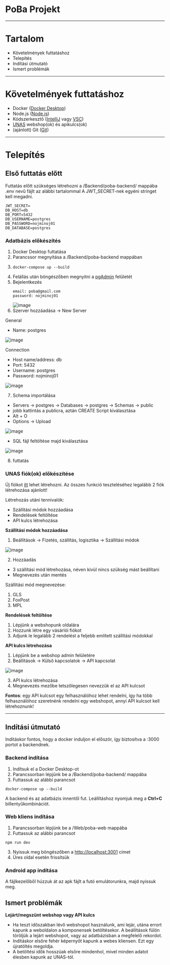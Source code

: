 # **PoBa Projekt**
*** 

# Tartalom

* Követelmények futtatáshoz
* Telepítés
* Indítási útmutató
* Ismert problémák

***
# Követelmények futtatáshoz

* Docker ([Docker Desktop](https://www.docker.com/products/docker-desktop/))
* Node.js ([Node.js](https://nodejs.org/en))
* Kódszerkesztő ([IntelliJ](https://www.jetbrains.com/idea/) vagy [VSC](https://code.visualstudio.com))
* [UNAS](https://unas.hu/belepes) webshop(ok) és apikulcs(ok)
* (ajánlott) Git ([Git](https://git-scm.com/downloads))

***
# Telepítés

## Első futtatás előtt
Futtatás előtt szükséges létrehozni a /Backend/poba-backend/ mappába .env nevű fájlt az alábbi tartalommal
A JWT_SECRET-nek egyéni stringet kell megadni. 
```
JWT_SECRET=
DB_HOST=db
DB_PORT=5432
DB_USERNAME=postgres
DB_PASSWORD=nojminoj01
DB_DATABASE=postgres
```

### Adatbázis előkészítés
1. Docker Desktop futtatása
2. Parancssor megnyitása a /Backend/poba-backend mappában
3. ```
   docker-compose up --build
   ```
4. Felállás után böngészőben megnyitni a [pgAdmin](http://localhost:5050) felületét
5. Bejelentkezés
   ```
   email: poba@gmail.com
   password: nojminoj01
   ```
   ![image](https://github.com/AelinGalathyn/PoBa/assets/70639095/26406ef4-2e2d-4ade-a163-305849d28bbd)
6. Szerver hozzáadása
   -> New Server

General
   
* Name: postgres

![image](https://github.com/AelinGalathyn/PoBa/assets/70639095/42faecc1-e2aa-4239-8066-e6e5c9d87287)

Connection
	
* Host name/address: db
* Port: 5432
* Username: postgres
* Password: nojminoj01
	
![image](https://github.com/AelinGalathyn/PoBa/assets/70639095/3f32e613-f1d4-4c05-911a-49a68155165b)

7. Schema importálása

* Servers -> postgres -> Databases -> postgres -> Schemas -> public
* jobb kattintás a publicra, aztán CREATE Script kiválasztása
* Alt + O
* Options -> Upload

![image](https://github.com/AelinGalathyn/PoBa/assets/70639095/fb378b0e-c483-4d2e-915d-88e4b7bbed95)

* SQL fájl feltöltése majd kiválasztása

![image](https://github.com/AelinGalathyn/PoBa/assets/70639095/229f812d-a480-4155-856f-3fa79df3cf51)

8. futtatás

### UNAS fiók(ok) előkészítése

Új fiókot [itt](https://unas.hu/webaruhaz-nyitas) lehet létrehozni. Az összes funkció teszteléséhez legalább 2 fiók létrehozása ajánlott!

Létrehozás utáni tennivalók:
* Szállítási módok hozzáadása
* Rendelések feltöltése
* API kulcs létrehozása

**Szállítási módok hozzáadása**
1. Beállítások -> Fizetés, szállítás, logisztika -> Szállítási módok

![image](https://github.com/AelinGalathyn/PoBa/assets/70639095/c306d899-5425-420f-b094-a2c0abeaa87e)

2. Hozzáadás
- 3 szállítási mód létrehozása, néven kívül nincs szükség mást beállítani
- Megnevezés után mentés

Szállítási mód megnevezése:
1. GLS
2. FoxPost
3. MPL

**Rendelések feltöltése**
1. Lépjünk a webshopunk oldalára
2. Hozzunk létre egy vásárlói fiókot
3. Adjunk le legalább 2 rendelést a feljebb említett szállítási módokkal

**API kulcs létrehozása**
1. Lépjünk be a webshop admin felületére
2. Beállítások -> Külső kapcsolatok -> API kapcsolat

![image](https://github.com/AelinGalathyn/PoBa/assets/70639095/75fb216b-a29e-4c32-b924-bd692a4ccfee)

3. API kulcs létrehozása
4. Megnevezés mezőbe tetszőlegesen nevezzük el az API kulcsot

**Fontos**: egy API kulcsot egy felhasználóhoz lehet rendelni, így ha több felhasználóhoz szeretnénk rendelni egy webshopot, annyi API kulcsot kell létrehoznunk!

***
## Indítási útmutató
Indításkor fontos, hogy a docker induljon el először, így biztosítva a :3000 portot a backendnek.

### Backend indítása

1. Indítsuk el a Docker Desktop-ot
2. Parancssorban lépjünk be a /Backend/poba-backend/ mappába
3. Futtassuk az alábbi parancsot
```
docker-compose up --build
```

A backend és az adatbázis innentől fut.
Leállításhoz nyomjuk meg a **Ctrl+C** billentyűkombinációt.


### Web kliens indítása

1. Parancssorban lépjünk be a /Web/poba-web mappába
2. Futtassuk az alábbi parancsot
```
npm run dev
```
3. Nyissuk meg böngészőben a [http://localhost:3001](http://localhost:3001) címet
4. Üres oldal esetén frissítsük


### Android app indítása
A fájlkezelőből húzzuk át az apk fájlt a futó emulátorunkra, majd nyissuk meg.


## Ismert problémák
**Lejárt/megszünt webshop vagy API kulcs**
* Ha teszt időszakban lévő webshopot használunk, ami lejár, utána errort kapunk a weboldalon a komponensek betöltésekor. A beállítások fülön töröljük a lejárt webshopot, vagy az adatbázisban a megfelelő rekordot.
* Indításkor elsőre fehér képernyőt kapunk a webes kliensen. Ezt egy újratöltés megoldja.
* A betöltési idők hosszúak elsőre mindenhol, mivel minden adatot élesben kapunk az UNAS-tól.
